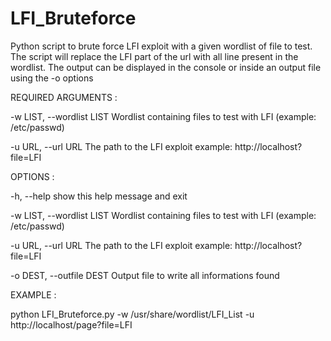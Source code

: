 # LFI_Bruteforce
Python script to brute force LFI exploit with a given wordlist of file to test. 
The script will replace the LFI part of the url with all line present in the wordlist. 
The output can be displayed in the console or inside an output file using the -o options 



REQUIRED ARGUMENTS :

  -w LIST, --wordlist LIST     Wordlist containing files to test with LFI (example: /etc/passwd)
	
  -u URL, --url URL            The path to the LFI exploit example: http://localhost?file=LFI
	
	

OPTIONS :

 -h, --help                   show this help message and exit
 
 -w LIST, --wordlist LIST     Wordlist containing files to test with LFI (example: /etc/passwd)
 
 -u URL, --url URL            The path to the LFI exploit example: http://localhost?file=LFI
 
 -o DEST, --outfile DEST      Output file to write all informations found


EXAMPLE : 

python LFI_Bruteforce.py -w /usr/share/wordlist/LFI_List -u http://localhost/page?file=LFI 
